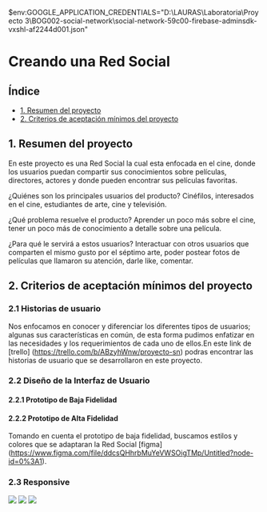 $env:GOOGLE_APPLICATION_CREDENTIALS="D:\LAURAS\Laboratoria\Proyecto 3\BOG002-social-network\social-network-59c00-firebase-adminsdk-vxshl-af2244d001.json"

# Creando una Red Social

## Índice

* [1. Resumen del proyecto](#2-resumen-del-proyecto)
* [2. Criterios de aceptación mínimos del proyecto](#5-criterios-de-aceptación-mínimos-del-proyecto)

## 1. Resumen del proyecto

En este proyecto es una Red Social la cual esta enfocada en el cine, donde los usuarios puedan compartir sus conocimientos sobre películas, directores, actores y donde pueden encontrar sus películas favoritas.

¿Quiénes son los principales usuarios del producto?
 Cinéfilos, interesados en el cine, estudiantes de arte, cine y televisión.

¿Qué problema resuelve el producto?
 Aprender un poco más sobre el cine, tener un poco más de conocimiento  a detalle sobre una película.

¿Para qué le servirá a estos usuarios?
Interactuar con otros usuarios que comparten el mismo gusto por el séptimo arte,  poder postear fotos de películas que llamaron su atención, darle like, comentar.
## 2. Criterios de aceptación mínimos del proyecto
### 2.1 Historias de usuario

Nos enfocamos en conocer y diferenciar los diferentes tipos de usuarios; algunas sus características en común, de esta forma pudimos enfatizar en las necesidades y los requerimientos de cada uno de ellos.En este link de [trello] (https://trello.com/b/ABzyhWnw/proyecto-sn) podras encontrar las historias de usuario que se desarrollaron en este proyecto.
### 2.2 Diseño de la Interfaz de Usuario
#### 2.2.1 Prototipo de Baja Fidelidad
#### 2.2.2 Prototipo de Alta Fidelidad
Tomando en cuenta el prototipo de baja fidelidad, buscamos estilos y colores que se adaptaran la Red Social [figma] (https://www.figma.com/file/ddcsQHhrbMuYeVWSOigTMp/Untitled?node-id=0%3A1).

### 2.3 Responsive

<img src="./src/imagenes/home.jpeg">
<img src="./src/imagenes/inicio(1).jpeg">
<img src="./src/imagenes/registro.jpeg">
